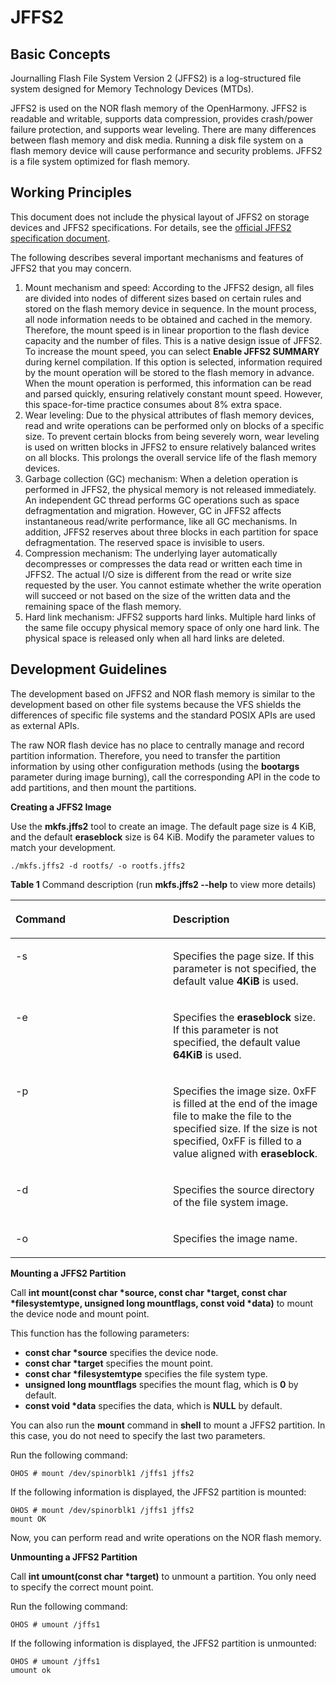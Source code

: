 # JFFS2
## Basic Concepts<a name="section11411110155919"></a>

Journalling Flash File System Version 2 \(JFFS2\) is a log-structured file system designed for Memory Technology Devices \(MTDs\).

JFFS2 is used on the NOR flash memory of the OpenHarmony. JFFS2 is readable and writable, supports data compression, provides crash/power failure protection, and supports wear leveling. There are many differences between flash memory and disk media. Running a disk file system on a flash memory device will cause performance and security problems. JFFS2 is a file system optimized for flash memory.

## Working Principles<a name="section23911025195913"></a>

This document does not include the physical layout of JFFS2 on storage devices and JFFS2 specifications. For details, see the  [official JFFS2 specification document](https://sourceware.org/jffs2/).

The following describes several important mechanisms and features of JFFS2 that you may concern.

1.  Mount mechanism and speed: According to the JFFS2 design, all files are divided into nodes of different sizes based on certain rules and stored on the flash memory device in sequence. In the mount process, all node information needs to be obtained and cached in the memory. Therefore, the mount speed is in linear proportion to the flash device capacity and the number of files. This is a native design issue of JFFS2. To increase the mount speed, you can select  **Enable JFFS2 SUMMARY**  during kernel compilation. If this option is selected, information required by the mount operation will be stored to the flash memory in advance. When the mount operation is performed, this information can be read and parsed quickly, ensuring relatively constant mount speed. However, this space-for-time practice consumes about 8% extra space.
2.  Wear leveling: Due to the physical attributes of flash memory devices, read and write operations can be performed only on blocks of a specific size. To prevent certain blocks from being severely worn, wear leveling is used on written blocks in JFFS2 to ensure relatively balanced writes on all blocks. This prolongs the overall service life of the flash memory devices.
3.  Garbage collection \(GC\) mechanism: When a deletion operation is performed in JFFS2, the physical memory is not released immediately. An independent GC thread performs GC operations such as space defragmentation and migration. However, GC in JFFS2 affects instantaneous read/write performance, like all GC mechanisms. In addition, JFFS2 reserves about three blocks in each partition for space defragmentation. The reserved space is invisible to users.
4.  Compression mechanism: The underlying layer automatically decompresses or compresses the data read or written each time in JFFS2. The actual I/O size is different from the read or write size requested by the user. You cannot estimate whether the write operation will succeed or not based on the size of the written data and the remaining space of the flash memory.
5.  Hard link mechanism: JFFS2 supports hard links. Multiple hard links of the same file occupy physical memory space of only one hard link. The physical space is released only when all hard links are deleted.

## Development Guidelines<a name="section179711119014"></a>

The development based on JFFS2 and NOR flash memory is similar to the development based on other file systems because the VFS shields the differences of specific file systems and the standard POSIX APIs are used as external APIs.

The raw NOR flash device has no place to centrally manage and record partition information. Therefore, you need to transfer the partition information by using other configuration methods \(using the  **bootargs**  parameter during image burning\), call the corresponding API in the code to add partitions, and then mount the partitions.

**Creating a JFFS2 Image**

Use the  **mkfs.jffs2**  tool to create an image. The default page size is 4 KiB, and the default  **eraseblock**  size is 64 KiB. Modify the parameter values to match your development.

```
./mkfs.jffs2 -d rootfs/ -o rootfs.jffs2
```

**Table  1**  Command description \(run  **mkfs.jffs2 --help**  to view more details\)

<a name="table1925613541465"></a>
<table><thead align="left"><tr id="row325613545615"><th class="cellrowborder" valign="top" width="50%" id="mcps1.2.3.1.1"><p id="p153851336772"><a name="p153851336772"></a><a name="p153851336772"></a>Command</p>
</th>
<th class="cellrowborder" valign="top" width="50%" id="mcps1.2.3.1.2"><p id="p43852366714"><a name="p43852366714"></a><a name="p43852366714"></a>Description</p>
</th>
</tr>
</thead>
<tbody><tr id="row125715410619"><td class="cellrowborder" valign="top" width="50%" headers="mcps1.2.3.1.1 "><p id="p20385103615715"><a name="p20385103615715"></a><a name="p20385103615715"></a>-s</p>
</td>
<td class="cellrowborder" valign="top" width="50%" headers="mcps1.2.3.1.2 "><p id="p1338510362717"><a name="p1338510362717"></a><a name="p1338510362717"></a>Specifies the page size. If this parameter is not specified, the default value <strong id="b3814183173513"><a name="b3814183173513"></a><a name="b3814183173513"></a>4KiB</strong> is used.</p>
</td>
</tr>
<tr id="row787741814720"><td class="cellrowborder" valign="top" width="50%" headers="mcps1.2.3.1.1 "><p id="p538673616710"><a name="p538673616710"></a><a name="p538673616710"></a>-e</p>
</td>
<td class="cellrowborder" valign="top" width="50%" headers="mcps1.2.3.1.2 "><p id="p6386123612719"><a name="p6386123612719"></a><a name="p6386123612719"></a>Specifies the <strong id="b56716452412"><a name="b56716452412"></a><a name="b56716452412"></a>eraseblock</strong> size. If this parameter is not specified, the default value <strong id="b17480133411354"><a name="b17480133411354"></a><a name="b17480133411354"></a>64KiB</strong> is used.</p>
</td>
</tr>
<tr id="row1160020211719"><td class="cellrowborder" valign="top" width="50%" headers="mcps1.2.3.1.1 "><p id="p83861361079"><a name="p83861361079"></a><a name="p83861361079"></a>-p</p>
</td>
<td class="cellrowborder" valign="top" width="50%" headers="mcps1.2.3.1.2 "><p id="p1491185544517"><a name="p1491185544517"></a><a name="p1491185544517"></a>Specifies the image size. 0xFF is filled at the end of the image file to make the file to the specified size. If the size is not specified, 0xFF is filled to a value aligned with <strong id="b6777155933718"><a name="b6777155933718"></a><a name="b6777155933718"></a>eraseblock</strong>.</p>
</td>
</tr>
<tr id="row151563245714"><td class="cellrowborder" valign="top" width="50%" headers="mcps1.2.3.1.1 "><p id="p183864361579"><a name="p183864361579"></a><a name="p183864361579"></a>-d</p>
</td>
<td class="cellrowborder" valign="top" width="50%" headers="mcps1.2.3.1.2 "><p id="p238618361573"><a name="p238618361573"></a><a name="p238618361573"></a>Specifies the source directory of the file system image.</p>
</td>
</tr>
<tr id="row1323210319714"><td class="cellrowborder" valign="top" width="50%" headers="mcps1.2.3.1.1 "><p id="p103867369710"><a name="p103867369710"></a><a name="p103867369710"></a>-o</p>
</td>
<td class="cellrowborder" valign="top" width="50%" headers="mcps1.2.3.1.2 "><p id="p1938603617710"><a name="p1938603617710"></a><a name="p1938603617710"></a>Specifies the image name.</p>
</td>
</tr>
</tbody>
</table>

**Mounting a JFFS2 Partition**

Call  **int mount\(const char \*source, const char \*target, const char \*filesystemtype, unsigned long mountflags, const void \*data\)**  to mount the device node and mount point.

This function has the following parameters:

-   **const char \*source**  specifies the device node.
-   **const char \*target**  specifies the mount point.
-   **const char \*filesystemtype**  specifies the file system type.
-   **unsigned long mountflags**  specifies the mount flag, which is  **0**  by default. 
-   **const void \*data**  specifies the data, which is  **NULL**  by default. 

You can also run the  **mount**  command in  **shell**  to mount a JFFS2 partition. In this case, you do not need to specify the last two parameters.

Run the following command:

```
OHOS # mount /dev/spinorblk1 /jffs1 jffs2
```

If the following information is displayed, the JFFS2 partition is mounted:

```
OHOS # mount /dev/spinorblk1 /jffs1 jffs2
mount OK
```

Now, you can perform read and write operations on the NOR flash memory.

**Unmounting a JFFS2 Partition**

Call  **int umount\(const char \*target\)**  to unmount a partition. You only need to specify the correct mount point.

Run the following command:

```
OHOS # umount /jffs1
```

If the following information is displayed, the JFFS2 partition is unmounted:

```
OHOS # umount /jffs1
umount ok
```

